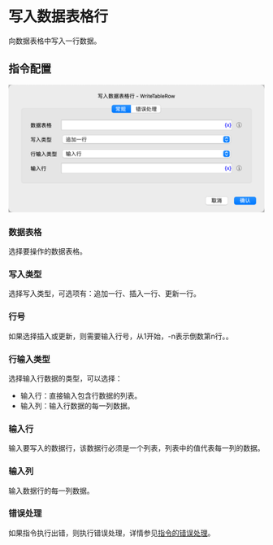 # 写入数据表格行

向数据表格中写入一行数据。

## 指令配置

![写入数据表格行常规配置对话框](write_table_row_general_config.png)

### 数据表格

选择要操作的数据表格。

### 写入类型

选择写入类型，可选项有：追加一行、插入一行、更新一行。

### 行号

如果选择插入或更新，则需要输入行号，从1开始，-n表示倒数第n行。。

### 行输入类型

选择输入行数据的类型，可以选择：

* 输入行：直接输入包含行数据的列表。
* 输入列：输入行数据的每一列数据。

### 输入行

输入要写入的数据行，该数据行必须是一个列表，列表中的值代表每一列的数据。

### 输入列

输入数据行的每一列数据。

### 错误处理

如果指令执行出错，则执行错误处理，详情参见[指令的错误处理](../../manual/error_handling.md)。

